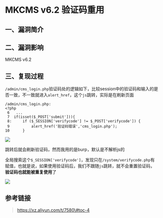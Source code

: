 MKCMS v6.2 验证码重用
=====================

一、漏洞简介
------------

二、漏洞影响
------------

MKCMS v6.2

三、复现过程
------------

`/admin/cms_login.php`验证码处的逻辑如下，比较session中的验证码和输入的是否一致，不一致就进入`alert_href`，这个`js`跳转，实际是在刷新页面

    /admin/cms_login.php:
    <?php 
     6   ...
     7  if(isset($_POST['submit'])){
     8:     if ($_SESSION['verifycode'] != $_POST['verifycode']) {
     9          alert_href('验证码错误','cms_login.php');
    10      }

![](./resource/MKCMSv6.2验证码重用/media/rId24.png)

跳转后就会刷新验证码，然而我用的是burp，默认是不解析js的

全局搜索这个`$_SESSION['verifycode']`，发现只在`/system/verifycode.php`有赋值，也就是说，如果使用验证码后，我们不跟随`js`跳转，就不会重置验证码，**验证码也就能被重复使用**了

![](./resource/MKCMSv6.2验证码重用/media/rId25.png)

参考链接
--------

> https://xz.aliyun.com/t/7580\#toc-4
